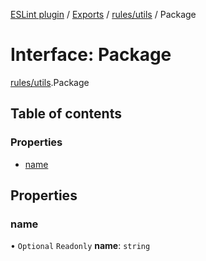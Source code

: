 [ESLint plugin](../index.md) / [Exports](../modules.md) / [rules/utils](../modules/rules_utils.md) / Package

# Interface: Package

[rules/utils](../modules/rules_utils.md).Package

## Table of contents

### Properties

- [name](rules_utils.Package.md#name)

## Properties

### name

• `Optional` `Readonly` **name**: `string`
